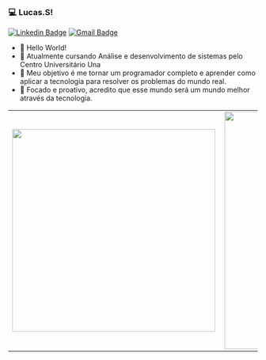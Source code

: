 ### 💻 Lucas.S!
[![Linkedin Badge](https://img.shields.io/badge/-lucasdesouza2-blue?style=flat-square&logo=Linkedin&logoColor=white&link=https://https://www.linkedin.com/in/lucas-de-souza-a1a7511ab/?locale=en_US)](https://https://www.linkedin.com/in/lucas-de-souza-a1a7511ab/) [![Gmail Badge](https://img.shields.io/badge/-lucasdesouza2-c14438?style=flat-square&logo=Gmail&logoColor=white&link=mailto:lucasrar9@gmail.com)](mailto:lucasrar9@gmail.com)

- 👋 Hello World! 
- 🌱 Atualmente cursando Análise e desenvolvimento de sistemas pelo Centro Universitário Una
- 👀 Meu objetivo é me tornar um programador completo e aprender como aplicar a tecnologia para resolver os problemas do mundo real.
- 💬 Focado e proativo, acredito que esse mundo será um mundo melhor através da tecnologia.
<center>
  <table>
    <tr>
        <td><img width="410px" align="left" src="https://github-readme-stats.vercel.app/api/top-langs/?username=rochajario&hide=html,css&layout=compact&theme=dark" /></td>
        <td><img width="480px" align="left" src="https://github-readme-stats.vercel.app/api?username=rochajario&theme=dark" /></td>
    </tr>   
  </table>
</center> 
